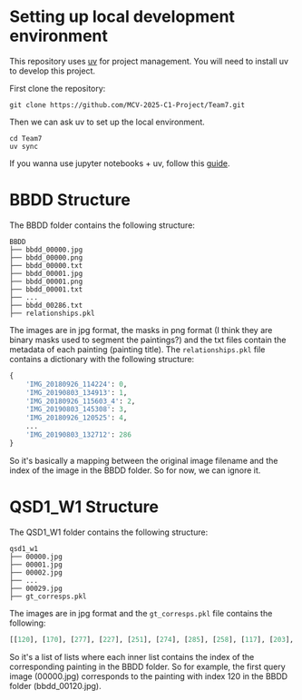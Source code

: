 # Setting up local development environment
This repository uses [uv](https://docs.astral.sh/uv/) for project management.
You will need to install uv to develop this project.

First clone the repository:
```shell
git clone https://github.com/MCV-2025-C1-Project/Team7.git
```

Then we can ask uv to set up the local environment.
```shell
cd Team7
uv sync
```

If you wanna use jupyter notebooks + uv, follow this [guide](https://docs.astral.sh/uv/guides/integration/jupyter/).

# BBDD Structure
The BBDD folder contains the following structure:
```
BBDD
├── bbdd_00000.jpg
├── bbdd_00000.png
├── bbdd_00000.txt
├── bbdd_00001.jpg
├── bbdd_00001.png
├── bbdd_00001.txt
├── ...
├── bbdd_00286.txt
├── relationships.pkl
```
The images are in jpg format, the masks in png format (I think they are binary masks used to segment the paintings?) and the txt files contain the metadata of each painting (painting title).
The `relationships.pkl` file contains a dictionary with the following structure:
```python
{
    'IMG_20180926_114224': 0,
    'IMG_20190803_134913': 1,
    'IMG_20180926_115603_4': 2,
    'IMG_20190803_145308': 3,
    'IMG_20180926_120525': 4,
    ...
    'IMG_20190803_132712': 286
}
```
So it's basically a mapping between the original image filename and the index of the image in the BBDD folder. So for now, we can ignore it.

# QSD1_W1 Structure
The QSD1_W1 folder contains the following structure:
```
qsd1_w1
├── 00000.jpg
├── 00001.jpg
├── 00002.jpg
├── ...
├── 00029.jpg
├── gt_corresps.pkl
```
The images are in jpg format and the `gt_corresps.pkl` file contains the following:
```python
[[120], [170], [277], [227], [251], [274], [285], [258], [117], [203], [192], [22], [113], [101], [174], [155], [270], [47], [286], [215], [262], [245], [257], [182], [262], [38], [238], [67], [86], [133]]
```
So it's a list of lists where each inner list contains the index of the corresponding painting in the BBDD folder. So for example, the first query image (00000.jpg) corresponds to the painting with index 120 in the BBDD folder (bbdd_00120.jpg).